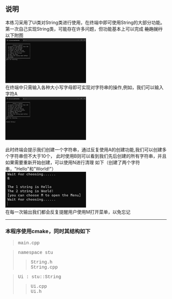 ## **说明<br>**
本练习采用了Ui类对String类进行使用，在终端中即可使用String的大部分功能。  
第一次自己实现String类，可能存在许多问题，但功能基本上可以完成  ~~能跑就行~~
以下附图<br>
<img src=".\pic\str1.png" width="50%" hight="50%" >  
在终端中只需输入各种大小写字母即可实现对字符串的操作,例如，我们可以输入字符A<br>
<img src=".\pic\str2.png" width="50%" hight="50%" ><br>  
此时终端会提示我们创建一个字符串，通过反复使用A的创建功能,我们可以创建多个字符串但不大于10个，
此时使用B则可以看到我们先后创建的所有字符串，并且如果需要重新开始创建，可以使用N进行清理
如下（创建了两个字符串，"Hello"和"World!"）<br>
<img src=".\pic\str3.png" width="50%" hight="50%" >
<br>在每一次输出我们都会反复提醒用户使用M打开菜单，以免忘记  

---------------------
### 本程序使用cmake，同时其结构如下<br />  

> <font face="Courier new">main.cpp
 
>namespace stu
> > String.h   
> String.cpp

> Ui : stu::String  
> >Ui.cpp  
> Ui.h

